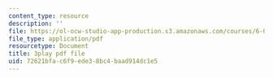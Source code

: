 ```yaml
---
content_type: resource
description: ''
file: https://ol-ocw-studio-app-production.s3.amazonaws.com/courses/6-004-computation-structures-spring-2017/72621bfac6f9ede38bc4baad914dc1e5_e8eEyYmLx98.pdf
file_type: application/pdf
resourcetype: Document
title: 3play pdf file
uid: 72621bfa-c6f9-ede3-8bc4-baad914dc1e5
---
```

